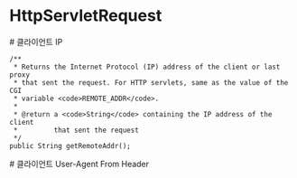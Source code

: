 # HttpServletRequest

\# 클라이언트 IP 

```
/**
 * Returns the Internet Protocol (IP) address of the client or last proxy
 * that sent the request. For HTTP servlets, same as the value of the CGI
 * variable <code>REMOTE_ADDR</code>.
 *
 * @return a <code>String</code> containing the IP address of the client
 *         that sent the request
 */
public String getRemoteAddr();
```

\# 클라이언트 User-Agent From Header 

